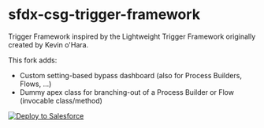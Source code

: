 # sfdx-csg-trigger-framework
Trigger Framework inspired by the Lightweight Trigger Framework originally created by Kevin o'Hara. 

This fork adds: 
- Custom setting-based bypass dashboard (also for Process Builders, Flows, ...)
- Dummy apex class for branching-out of a Process Builder or Flow (invocable class/method)

<a href="https://githubsfdeploy.herokuapp.com?owner=JburgersSdfc&repo=sfdx-csg-trigger-framework&ref=Master">
  <img alt="Deploy to Salesforce"
       src="https://raw.githubusercontent.com/afawcett/githubsfdeploy/master/deploy.png">
</a>
